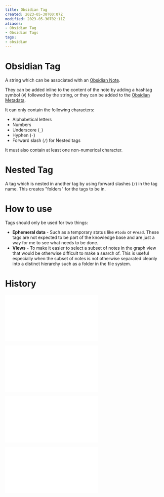 ```yaml
---
title: Obsidian Tag
created: 2023-05-30T00:07Z
modified: 2023-05-30T02:11Z
aliases:
- Obsidian Tag
- Obsidian Tags
tags:
- obsidian
---
```


# Obsidian Tag

A string which can be associated with an [Obsidian Note](obsidian-note.md).

They can be added inline to the content of the note by adding a hashtag symbol (`#`) followed by the string, or they can be added to the [Obsidian Metadata](obsidian-metadata.md).

It can only contain the following characters:
* Alphabetical letters
* Numbers
* Underscore (`_`)
* Hyphen (`-`)
* Forward slash (`/`) for Nested tags

It must also contain at least one non-numerical character.

# Nested Tag

A tag which is nested in another tag by using forward slashes (`/`) in the tag name. This creates "folders" for the tags to be in.

# How to use

Tags should only be used for two things:

* **Ephemeral data** - Such as a temporary status like `#todo` or `#read`. These tags are not expected to be part of the knowledge base and are just a way for me to see what needs to be done.
* **Views** - To make it easier to select a subset of notes in the graph view that would be otherwise difficult to make a search of. This is useful especially when the subset of notes is not otherwise separated cleanly into a distinct hierarchy such as a folder in the file system.

# History

![202305300007](../entries/202305300007.md)

![202305300008](../entries/202305300008.md)

![202305300207](../entries/202305300207.md)

![202305300211](../entries/202305300211.md)

